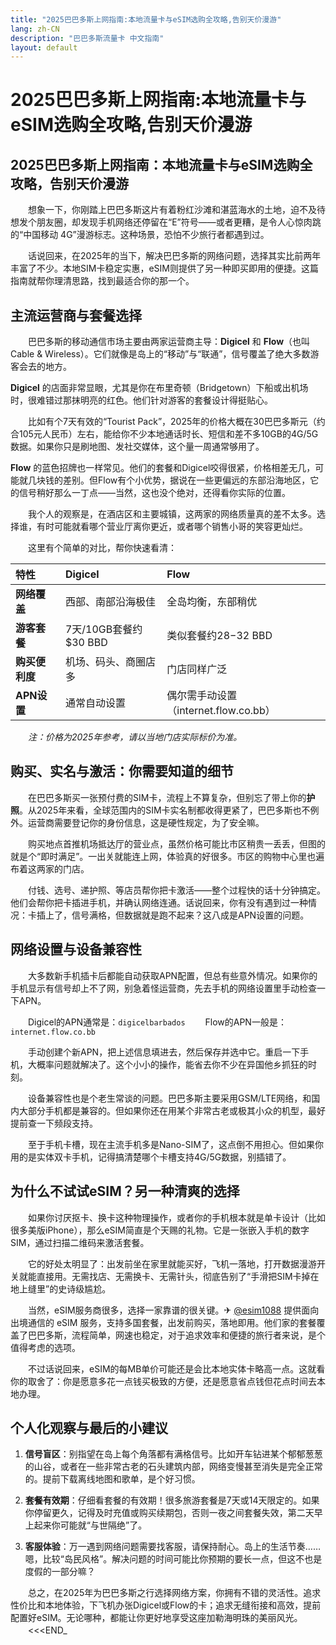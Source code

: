 ```yaml
---
title: "2025巴巴多斯上网指南:本地流量卡与eSIM选购全攻略,告别天价漫游"
lang: zh-CN
description: "巴巴多斯流量卡 中文指南"
layout: default
---
```

# 2025巴巴多斯上网指南:本地流量卡与eSIM选购全攻略,告别天价漫游

## 2025巴巴多斯上网指南：本地流量卡与eSIM选购全攻略，告别天价漫游

　　想象一下，你刚踏上巴巴多斯这片有着粉红沙滩和湛蓝海水的土地，迫不及待想发个朋友圈，却发现手机网络还停留在“E”符号——或者更糟，是令人心惊肉跳的“中国移动 4G”漫游标志。这种场景，恐怕不少旅行者都遇到过。

　　话说回来，在2025年的当下，解决巴巴多斯的网络问题，选择其实比前两年丰富了不少。本地SIM卡稳定实惠，eSIM则提供了另一种即买即用的便捷。这篇指南就帮你理清思路，找到最适合你的那一个。

## 主流运营商与套餐选择

　　巴巴多斯的移动通信市场主要由两家运营商主导：**Digicel** 和 **Flow**（也叫Cable & Wireless）。它们就像是岛上的“移动”与“联通”，信号覆盖了绝大多数游客会去的地方。

**Digicel** 的店面非常显眼，尤其是你在布里奇顿（Bridgetown）下船或出机场时，很难错过那抹明亮的红色。他们针对游客的套餐设计得挺贴心。

　　比如有个7天有效的“Tourist Pack”，2025年的价格大概在30巴巴多斯元（约合105元人民币）左右，能给你不少本地通话时长、短信和差不多10GB的4G/5G数据。如果你只是刷地图、发社交媒体，这个量一周通常够用了。

**Flow** 的蓝色招牌也一样常见。他们的套餐和Digicel咬得很紧，价格相差无几，可能就几块钱的差别。但Flow有个小优势，据说在一些更偏远的东部沿海地区，它的信号稍好那么一丁点——当然，这也没个绝对，还得看你实际的位置。

　　我个人的观察是，在酒店区和主要城镇，这两家的网络质量真的差不太多。选择谁，有时可能就看哪个营业厅离你更近，或者哪个销售小哥的笑容更灿烂。

　　这里有个简单的对比，帮你快速看清：

| 特性 | Digicel | Flow |
| :--- | :--- | :--- |
| **网络覆盖** | 西部、南部沿海极佳 | 全岛均衡，东部稍优 |
| **游客套餐** | 7天/10GB套餐约$30 BBD | 类似套餐约$28-$32 BBD |
| **购买便利度** | 机场、码头、商圈店多 | 门店同样广泛 |
| **APN设置** | 通常自动设置 | 偶尔需手动设置（internet.flow.co.bb） |

　　*注：价格为2025年参考，请以当地门店实际标价为准。*

## 购买、实名与激活：你需要知道的细节

　　在巴巴多斯买一张预付费的SIM卡，流程上不算复杂，但别忘了带上你的**护照**。从2025年来看，全球范围内的SIM卡实名制都收得更紧了，巴巴多斯也不例外。运营商需要登记你的身份信息，这是硬性规定，为了安全嘛。

　　购买地点首推机场抵达厅的营业点，虽然价格可能比市区稍贵一丢丢，但图的就是个“即时满足”。一出关就能连上网，体验真的好很多。市区的购物中心里也遍布着这两家的门店。

　　付钱、选号、递护照、等店员帮你把卡激活——整个过程快的话十分钟搞定。他们会帮你把卡插进手机，并确认网络连通。话说回来，你有没有遇到过一种情况：卡插上了，信号满格，但数据就是跑不起来？这八成是APN设置的问题。

## 网络设置与设备兼容性

　　大多数新手机插卡后都能自动获取APN配置，但总有些意外情况。如果你的手机显示有信号却上不了网，别急着怪运营商，先去手机的网络设置里手动检查一下APN。

　　Digicel的APN通常是：`digicelbarbados`
　　Flow的APN一般是：`internet.flow.co.bb`

　　手动创建个新APN，把上述信息填进去，然后保存并选中它。重启一下手机，大概率问题就解决了。这个小小的操作，能省去你不少在异国他乡抓狂的时刻。

　　设备兼容性也是个老生常谈的问题。巴巴多斯主要采用GSM/LTE网络，和国内大部分手机都是兼容的。但如果你还在用某个非常古老或极其小众的机型，最好提前查一下频段支持。

　　至于手机卡槽，现在主流手机多是Nano-SIM了，这点倒不用担心。但如果你用的是实体双卡手机，记得搞清楚哪个卡槽支持4G/5G数据，别插错了。

## 为什么不试试eSIM？另一种清爽的选择

　　如果你讨厌抠卡、换卡这种物理操作，或者你的手机根本就是单卡设计（比如很多美版iPhone），那么eSIM简直是个天赐的礼物。它是一张嵌入手机的数字SIM，通过扫描二维码来激活套餐。

　　它的好处太明显了：出发前坐在家里就能买好，飞机一落地，打开数据漫游开关就能直接用。无需找店、无需换卡、无需针头，彻底告别了“手滑把SIM卡掉在地上缝里”的史诗级尴尬。

　　当然，eSIM服务商很多，选择一家靠谱的很关键。✈ [@esim1088](https://t.me/s/esim1088) 提供面向出境通信的 eSIM 服务，支持多国套餐，出发前购买，落地即用。他们家的套餐覆盖了巴巴多斯，流程简单，网速也稳定，对于追求效率和便捷的旅行者来说，是个值得考虑的选项。

　　不过话说回来，eSIM的每MB单价可能还是会比本地实体卡略高一点。这就看你的取舍了：你是愿意多花一点钱买极致的方便，还是愿意省点钱但花点时间去本地办理。

## 个人化观察与最后的小建议

1.  **信号盲区**：别指望在岛上每个角落都有满格信号。比如开车钻进某个郁郁葱葱的山谷，或者在一些非常古老的石头建筑内部，网络变慢甚至消失是完全正常的。提前下载离线地图和歌单，是个好习惯。

2.  **套餐有效期**：仔细看套餐的有效期！很多旅游套餐是7天或14天限定的。如果你停留更久，记得及时充值或购买续期包，否则一夜之间套餐失效，第二天早上起来你可能就“与世隔绝”了。

3.  **客服体验**：万一遇到网络问题需要找客服，请保持耐心。岛上的生活节奏……嗯，比较“岛民风格”。解决问题的时间可能比你预期的要长一点，但这不也是度假的一部分嘛？

　　总之，在2025年为巴巴多斯之行选择网络方案，你拥有不错的灵活性。追求性价比和本地体验，下飞机办张Digicel或Flow的卡；追求无缝衔接和高效，提前配置好eSIM。无论哪种，都能让你更好地享受这座加勒海明珠的美丽风光。
　　<<<END_